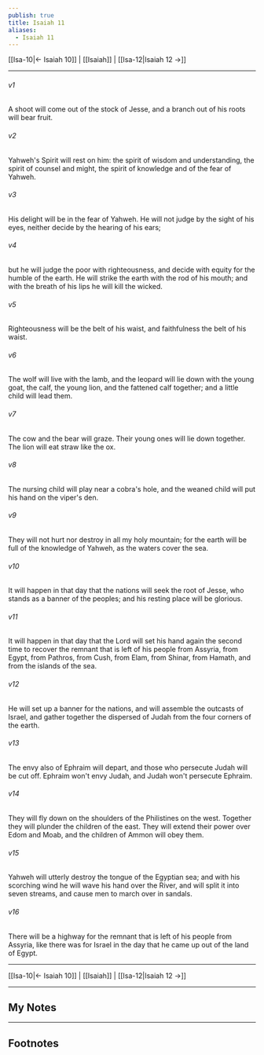 ```yaml
---
publish: true
title: Isaiah 11
aliases:
  - Isaiah 11
---
```


[[Isa-10|← Isaiah 10]] | [[Isaiah]] | [[Isa-12|Isaiah 12 →]]
***



###### v1 
A shoot will come out of the stock of Jesse, and a branch out of his roots will bear fruit. 

###### v2 
Yahweh's Spirit will rest on him: the spirit of wisdom and understanding, the spirit of counsel and might, the spirit of knowledge and of the fear of Yahweh. 

###### v3 
His delight will be in the fear of Yahweh. He will not judge by the sight of his eyes, neither decide by the hearing of his ears; 

###### v4 
but he will judge the poor with righteousness, and decide with equity for the humble of the earth. He will strike the earth with the rod of his mouth; and with the breath of his lips he will kill the wicked. 

###### v5 
Righteousness will be the belt of his waist, and faithfulness the belt of his waist. 

###### v6 
The wolf will live with the lamb, and the leopard will lie down with the young goat, the calf, the young lion, and the fattened calf together; and a little child will lead them. 

###### v7 
The cow and the bear will graze. Their young ones will lie down together. The lion will eat straw like the ox. 

###### v8 
The nursing child will play near a cobra's hole, and the weaned child will put his hand on the viper's den. 

###### v9 
They will not hurt nor destroy in all my holy mountain; for the earth will be full of the knowledge of Yahweh, as the waters cover the sea. 

###### v10 
It will happen in that day that the nations will seek the root of Jesse, who stands as a banner of the peoples; and his resting place will be glorious. 

###### v11 
It will happen in that day that the Lord will set his hand again the second time to recover the remnant that is left of his people from Assyria, from Egypt, from Pathros, from Cush, from Elam, from Shinar, from Hamath, and from the islands of the sea. 

###### v12 
He will set up a banner for the nations, and will assemble the outcasts of Israel, and gather together the dispersed of Judah from the four corners of the earth. 

###### v13 
The envy also of Ephraim will depart, and those who persecute Judah will be cut off. Ephraim won't envy Judah, and Judah won't persecute Ephraim. 

###### v14 
They will fly down on the shoulders of the Philistines on the west. Together they will plunder the children of the east. They will extend their power over Edom and Moab, and the children of Ammon will obey them. 

###### v15 
Yahweh will utterly destroy the tongue of the Egyptian sea; and with his scorching wind he will wave his hand over the River, and will split it into seven streams, and cause men to march over in sandals. 

###### v16 
There will be a highway for the remnant that is left of his people from Assyria, like there was for Israel in the day that he came up out of the land of Egypt.

***
[[Isa-10|← Isaiah 10]] | [[Isaiah]] | [[Isa-12|Isaiah 12 →]]

---
## My Notes

---
## Footnotes